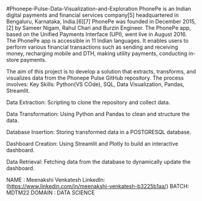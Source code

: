 #Phonepe-Pulse-Data-Visualization-and-Exploration
PhonePe is an Indian digital payments and financial services company[5] headquartered in Bengaluru, Karnataka, India.[6][7] PhonePe was founded in December 2015,[2] by Sameer Nigam, Rahul Chari and Burzin Engineer. The PhonePe app, based on the Unified Payments Interface (UPI), went live in August 2016. The PhonePe app is accessible in 11 Indian languages. It enables users to perform various financial transactions such as sending and receiving money, recharging mobile and DTH, making utility payments, conducting in-store payments.

The aim of this project is to develop a solution that extracts, transforms, and visualizes data from the Phonepe Pulse GitHub repository. The process involves:
Key Skills: Python(VS COde), SQL, Data Visualization, Pandas, Streamlit.

Data Extraction: Scripting to clone the repository and collect data.

Data Transformation: Using Python and Pandas to clean and structure the data.

Database Insertion: Storing transformed data in a POSTGRESQL database.

Dashboard Creation: Using Streamlit and Plotly to build an interactive dashboard.

Data Retrieval: Fetching data from the database to dynamically update the dashboard.


NAME : Meenakshi Venkatesh
LinkedIn: (https://www.linkedin.com/in/meenakshi-venkatesh-b3225b1aa/)
BATCH: MDTM22
DOMAIN : DATA SCIENCE
